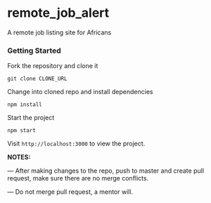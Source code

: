 # remote_job_alert
A remote job listing site for Africans

### Getting Started

Fork the repository and clone it
```
git clone CLONE_URL
```

Change into cloned repo and install dependencies
```
npm install
```

Start the project
```
npm start
```

Visit `http://localhost:3000` to view the project.

**NOTES:**

&mdash; After making changes to the repo, push to master and create pull request, make sure there are no merge conflicts.

&mdash; Do not merge pull request, a mentor will.
